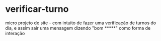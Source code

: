 # verificar-turno
micro projeto de site - com intuito de fazer uma verificação de turnos do dia, e assim sair uma mensagem dizendo "bom *****" como forma de interação
